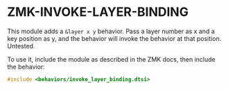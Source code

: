 # ZMK-INVOKE-LAYER-BINDING

This module adds a `&layer x y` behavior. Pass a layer number as x and a key position as y, and the behavior will invoke the behavior at that position. Untested.

To use it, include the module as described in the ZMK docs, then include the behavior:

```c
#include <behaviors/invoke_layer_binding.dtsi>
```
